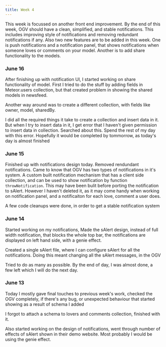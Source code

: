 ```yaml
---
title: Week 4
---
```


<p class="lead">
This week is focussed on another front end improvement. By the end of this week, OGV should have a clean, simplified, and stable notifications. This includes improving style of notifications and removing redundant notifications if any. Also two new features are to be added in this week. One is push notifications and a notification panel, that shows notifications when someone loves or comments on your model. Another is to add share functionality to the models. 
</p>

<div class="accordion">
<h3>June 16</h3>
<div>
<p>After finishing up with notification UI, I started working on share functionality of model. First I tried to do the stuff by adding fields in Meteor.users collection, but that created problem in showing the shared models in newsfeed.</p>
<p>Another way around was to create a different collection, with fields like owner, model, sharedBy.</p>
<p>I did all the required things it take to create a collection and insert data in it. But when I try to insert data in it, I get error that I haven't given permission to insert data in collection. Searched about this. Spend the rest of my day with this error. Hopefully it would be completed by tommorrow, as today's day is almost finished</p>
</div>

<h3>June 15</h3>
<div>
<p>Finished up with notifications design today. Removed rendundant notifications. Came to know that OGV has two types of notifications in it's system. A custom built notification mechanism that has a client side collection, and can be used to show notification by function <code>throwNotification</code>. This may have been bulit before porting the notification to sAlert. However I haven't deleted it, as it may come handy when working on notification panel, and a notificaiton for each love, comment a user does. </p>
<p>A few code cleanups were done, in order to get a stable notification system</p>
</div>

<h3>June 14</h3>
<div>
<p>Started working on my notifications, Made the sAlert design, instead of full width notification, that blocks the whole top bar, the notifications are displayed on left hand side, with a genie effect.</p>
<p>Created a single sAlert file, where I can configure sAlert for all the notifications. Doing this meant changing all the sAlert messages, in the OGV</p> 
<p>Tried to do as many as possible. By the end of day, I was almost done, a few left which I will do the next day.</p>
</div>

<h3>June 13</h3>
<div>
<p>Today I mostly gave final touches to previous week's work, checked the OGV completely, if there's any bug, or unexpected behaviour that started showing as a result of schema I added</p>
<p>I forgot to attach a schema to lovers and comments collection, finished with it.</p>
<p>Also started working on the design of notifications, went through number of effects of sAlert shown in their demo website. Most probably I would be using the genie effect.</p>
</div>

</div>
